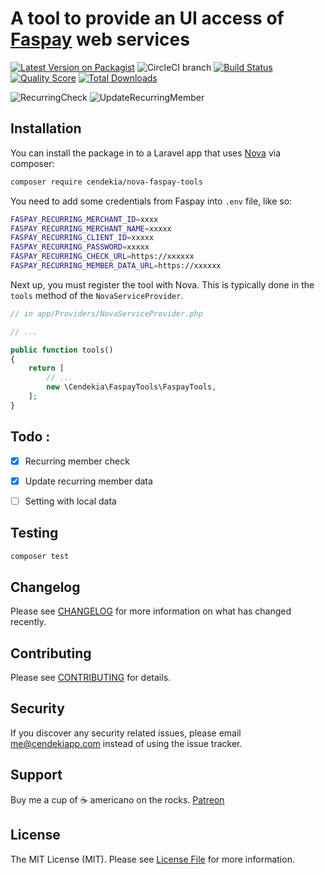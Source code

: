 
# A tool to provide an UI access of [Faspay](https://faspay.co.id) web services

[![Latest Version on Packagist](https://img.shields.io/packagist/v/cendekia/nova-faspay-tools.svg?style=flat-square)](https://packagist.org/packages/cendekia/nova-faspay-tools)
![CircleCI branch](https://img.shields.io/circleci/project/github/cendekia/nova-faspay-tools/master.svg?style=flat-square)
[![Build Status](https://img.shields.io/travis/cendekia/nova-faspay-tools/master.svg?style=flat-square)](https://travis-ci.org/cendekia/nova-faspay-tools)
[![Quality Score](https://img.shields.io/scrutinizer/g/cendekia/nova-faspay-tools.svg?style=flat-square)](https://scrutinizer-ci.com/g/cendekia/nova-faspay-tools)
[![Total Downloads](https://img.shields.io/packagist/dt/cendekia/nova-faspay-tools.svg?style=flat-square)](https://packagist.org/packages/cendekia/nova-faspay-tools)

![RecurringCheck](https://i.imgur.com/qr2wXyG.png)
![UpdateRecurringMember](https://i.imgur.com/9k9V32a.png)

## Installation

You can install the package in to a Laravel app that uses [Nova](https://nova.laravel.com) via composer:

```bash
composer require cendekia/nova-faspay-tools
```

You need to add some credentials from Faspay into `.env` file, like so:

```bash
FASPAY_RECURRING_MERCHANT_ID=xxxx
FASPAY_RECURRING_MERCHANT_NAME=xxxxx
FASPAY_RECURRING_CLIENT_ID=xxxxx
FASPAY_RECURRING_PASSWORD=xxxxx
FASPAY_RECURRING_CHECK_URL=https://xxxxxx
FASPAY_RECURRING_MEMBER_DATA_URL=https://xxxxxx
```

Next up, you must register the tool with Nova. This is typically done in the `tools` method of the `NovaServiceProvider`.

```php
// in app/Providers/NovaServiceProvider.php

// ...

public function tools()
{
    return [
        // ...
        new \Cendekia\FaspayTools\FaspayTools,
    ];
}
```


## Todo :

- [x] Recurring member check
- [x] Update recurring member data
- [ ] Setting with local data


## Testing

``` bash
composer test
```

## Changelog

Please see [CHANGELOG](CHANGELOG.md) for more information on what has changed recently.

## Contributing

Please see [CONTRIBUTING](CONTRIBUTING.md) for details.

## Security

If you discover any security related issues, please email me@cendekiapp.com instead of using the issue tracker.

## Support

Buy me a cup of ☕ americano on the rocks. [Patreon](https://www.patreon.com/cendekia)

## License

The MIT License (MIT). Please see [License File](LICENSE.md) for more information.
